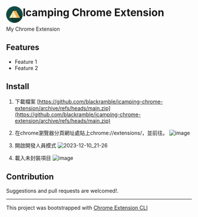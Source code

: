 # <img src="public/icons/icon_48.png" width="45" align="left"> Icamping Chrome Extension

My Chrome Extension

## Features

- Feature 1
- Feature 2

## Install
1. 下載檔案
   [https://github.com/blackramble/icamping-chrome-extension/archive/refs/heads/main.zip](https://github.com/blackramble/icamping-chrome-extension/archive/refs/heads/main.zip)
2. 在chrome瀏覽器分頁網址處貼上chrome://extensions/，並前往。
   ![image](https://github.com/blackramble/icamping-chrome-extension/assets/66875038/ea83b909-71af-46dd-ba40-22f7f3d8227f)

3. 開啟開發人員模式
   ![2023-12-10_21-26](https://github.com/blackramble/icamping-chrome-extension/assets/66875038/97c7132b-15b8-4942-a706-414032980440)
4. 載入未封裝項目
   ![image](https://github.com/blackramble/icamping-chrome-extension/assets/66875038/2bc3bbe3-7199-4e4d-a722-c64bf59eca09)



## Contribution

Suggestions and pull requests are welcomed!.

---

This project was bootstrapped with [Chrome Extension CLI](https://github.com/dutiyesh/chrome-extension-cli)

